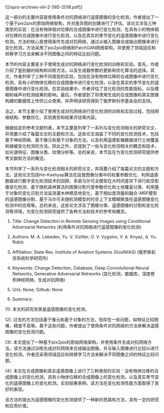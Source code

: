 ![[isprs-archives-xlii-2-565-2018.pdf]]


这一部分的主要内容是使用条件对抗网络进行遥感图像的变化检测。作者提出了一个基于pix2pix的原始网络架构，并对差异图的创建进行了评估。该论文涉及三种类型的实验：在没有物体相对位移的合成图像中进行变化检测，在具有小的物体相对位移的合成图像中进行变化检测，以及在真实的季节变化的遥感图像中进行变化检测。方法的核心是使用条件生成对抗网络，通过从输入图像合成输出图像来进行变化检测。方法采用了pix2pix网络和PatchGAN网络架构，并使用了领域适应和转移学习方法来解决不同图像之间的特征比较问题。

本节的内容主要是关于使用生成对抗网络进行变化检测的训练和实验。首先，作者介绍了鉴别器的结构和训练方法，以及生成器参数的更新和优化算法的选择。其次，作者列举了三种不同类型的实验，包括在没有物体位移的合成图像中进行变化检测，具有小的物体位移的合成图像中进行变化检测，以及在真实的季节变化的遥感图像中进行变化检测。在实验结果中，作者评估了变化检测的性能指标，以及模糊和噪声对检测结果的影响。最后，作者提到了将使用生成的合成图像和真实图像构建的数据库上传供公众使用，并声明该研究得到了俄罗斯科学基金会的支持。

总之，本节主要介绍了使用生成对抗网络进行变化检测的训练和实验过程，包括网络结构、参数优化、实验类型和结果评估等内容。

根据给定的参考文献列表，本节主要是列举了一系列与变化检测相关的研究论文，并简要介绍了每篇论文的主题和方法。这些论文涵盖了不同的变化检测技术，包括基于神经网络、基于像元和基于对象的方法，以及利用遥感影像数据进行土地覆盖和植被变化检测的方法。除此之外，还提到了一些与变化检测相关的概念和技术，如光谱特征、图像分类、纹理分析等。总的来说，本节旨在为变化检测研究提供参考文献和方法的概览。

本节列举了一系列与变化检测相关的研究论文，并简要介绍了每篇论文的主题和方法。这些论文包括Ho-Kashyap算法在监督图像分类中的权重参数优化、利用遥感数据进行数字变化检测技术的回顾、多层马尔可夫模型在大时间差异下进行航空影像变化检测、基于随机森林算法的图像分割尺度参数优化和土地覆盖分类、利用基于对象的变化识别方法监测灌木林栖息地变化、基于相似度测量和融合-MRF模型的遥感图像分割、基于马尔可夫随机场模型的时空上下文模糊聚类在遥感图像变化检测中的应用等。总的来说，这些论文涉及了图像分类、遥感图像的分割和变化检测等领域，为变化检测研究提供了各种方法和技术的参考和概览。


1. Title: Change Detection in Remote Sensing Images using Conditional Adversarial Networks (利用条件对抗网络进行遥感图像的变化检测)

2. Authors: M. A. Lebedev, Yu. V. Vizilter, O. V. Vygolov, V. A. Knyaz, A. Yu. Rubis

3. Affiliation: State Res. Institute of Aviation Systems (GosNIIAS) (俄罗斯航空系统科学研究所)

4. Keywords: Change Detection, Database, Deep Convolutional Neural Networks, Generative Adversarial Networks (变化检测，数据库，深度卷积神经网络，生成对抗网络)

5. Urls: None, Github: None

6. Summary: 

(1): 本文的研究背景是遥感图像的变化检测。

(2): 过去的方法包括基于像元和基于对象的方法，但存在一些问题，如特征比较困难、精度不高等。基于这些问题，作者提出了使用条件对抗网络的方法来解决遥感图像的变化检测问题。

(3): 本文提出了一种基于pix2pix的原始网络架构，并使用条件生成对抗网络方法。该方法通过训练生成对抗网络来合成输出图像，并与输入图像进行比较以进行变化检测。作者还采用领域适应和转移学习方法来解决不同图像之间的特征比较问题。

(4): 本文在合成图像和真实遥感图像上进行了三种类型的实验：没有物体位移的合成图像上的变化检测，具有小物体位移的合成图像上的变化检测，以及真实季节变化的遥感图像上的变化检测。实验结果表明，该方法在变化检测性能方面取得了良好的表现。

该方法的提出为遥感图像的变化检测提供了一种新的思路和方法，具有一定的研究和应用价值。

